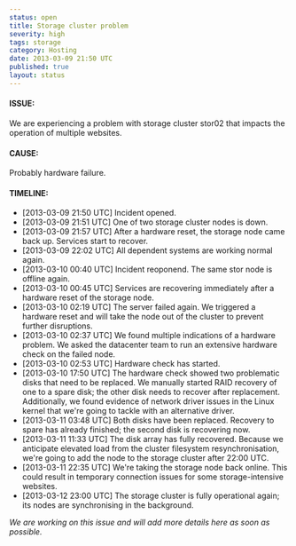 ```yaml
---
status: open
title: Storage cluster problem
severity: high
tags: storage
category: Hosting
date: 2013-03-09 21:50 UTC
published: true
layout: status
---
```


#### ISSUE:

We are experiencing a problem with storage cluster stor02 that impacts the operation of multiple websites. 


#### CAUSE:

Probably hardware failure. 


#### TIMELINE:

* [2013-03-09 21:50 UTC] Incident opened. 
* [2013-03-09 21:51 UTC] One of two storage cluster nodes is down.
* [2013-03-09 21:57 UTC] After a hardware reset, the storage node came back up. Services start to recover.
* [2013-03-09 22:02 UTC] All dependent systems are working normal again.
* [2013-03-10 00:40 UTC] Incident reoponend. The same stor node is offline again.
* [2013-03-10 00:45 UTC] Services are recovering immediately after a hardware reset of the storage node.
* [2013-03-10 02:19 UTC] The server failed again. We triggered a hardware reset and will take the node out of the cluster to prevent further disruptions.
* [2013-03-10 02:37 UTC] We found multiple indications of a hardware problem. We asked the datacenter team to run an extensive hardware check on the failed node.
* [2013-03-10 02:53 UTC] Hardware check has started.
* [2013-03-10 17:50 UTC] The hardware check showed two problematic disks that need to be replaced. We manually started RAID recovery of one to a spare disk; the other disk needs to recover after replacement. Additionally, we found evidence of network driver issues in the Linux kernel that we're going to tackle with an alternative driver.
* [2013-03-11 03:48 UTC] Both disks have been replaced. Recovery to spare has already finished; the second disk is recovering now.
* [2013-03-11 11:33 UTC] The disk array has fully recovered. Because we anticipate elevated load from the cluster filesystem resynchronisation, we're going to add the node to the storage cluster after 22:00 UTC.
* [2013-03-11 22:35 UTC] We're taking the storage node back online. This could result in temporary connection issues for some storage-intensive websites.
* [2013-03-12 23:00 UTC] The storage cluster is fully operational again; its  nodes are synchronising in the background.

*We are working on this issue and will add more details here as soon as possible.*
